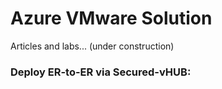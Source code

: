 # Azure VMware Solution

Articles and labs... (under construction)

### Deploy ER-to-ER via Secured-vHUB:
